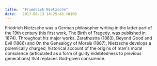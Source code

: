 ```yaml
---
title:  "Friedrich Nietzsche"
date:   2017-08-13 14:25:43 +0100
---
```


Friedrich Nietzsche was a German philosopher writing in the latter part of the 19th century (his first work, The Birth of Tragedy, was published in 1874). Throughout his major works, Zarathustra (1883), Beyond Good and Evil (1886) and On the Genealogy of Morals (1887), Nietzsche develops a polemically charged, historical account of the origins of man's moral conscience (articulated as a form of guilty indebtedness to previous generations) that replaces God-given conscience.
